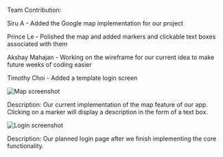 Team Contribution:

Siru A - Added the Google map implementation for our project

Prince Le - Polished the map and added markers and clickable text boxes associated with them

Akshay Mahajan - Working on the wireframe for our current idea to make future weeks of coding easier

Timothy Choi - Added a template login screen 

![Map screenshot](https://github.com/princevietle/COGS121/blob/master/screenshots/m5map.png)

Description: Our current implementation of the map feature of our app.  Clicking on a marker will display a description in the form of a text box.

![Login screenshot](https://github.com/princevietle/COGS121/blob/master/screenshots/m5login.png)

Description: Our planned login page after we finish implementing the core functionality.
